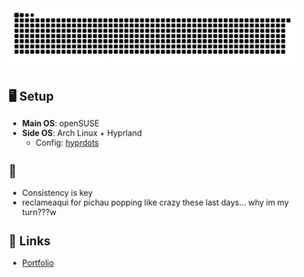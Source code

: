 

[![Snake animation](https://raw.githubusercontent.com/ardszsantos/ardszsantos/output/snake.svg)](https://github.com/ardszsantos/ardszsantos)

## 🖥️ **Setup**
- **Main OS**: openSUSE
- **Side OS**: Arch Linux + Hyprland
  - Config: [hyprdots](https://github.com/prasanthrangan/hyprdots)

## 🌱 
- Consistency is key
- reclameaqui for pichau popping like crazy these last days... why im my turn???w
 

## 🔗 **Links**
- [Portfolio](https://portifolio-senai.vercel.app/)

